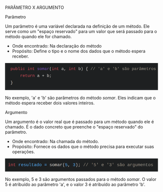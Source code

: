 PARÂMETRO X ARGUMENTO

Parâmetro

Um parâmetro é uma variável declarada na definição de um método. Ele serve como um "espaço reservado"
para um valor que será passado para o método quando ele for chamado.

- Onde encontrado: Na declaração do método
- Propósito: Define o tipo e o nome dos dados que o método espera receber.

![img.png](img.png)

No exemplo, 'a' e 'b' são parâmetros do método *somar*. Eles indicam que o método
espera receber dois valores inteiros.

Argumento

Um argumento é o valor real que é passado para um método quando ele é chamado. É o dado concreto que 
preenche o "espaço reservado" do parâmetro.

- Onde encontrado: Na chamada do método.
- Propósito: Fornece os dados que o método precisa para executar suas operações.

![img_2.png](img_2.png)

No exemplo, 5 e 3 são argumentos passados para o método *somar*. O valor 5 é atribuído
ao parâmetro 'a', e o valor 3 é atribuído ao parâmetro 'b'.
